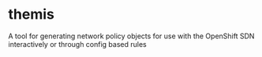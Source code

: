 # themis
A tool for generating network policy objects for use with the OpenShift SDN interactively or through config based rules
